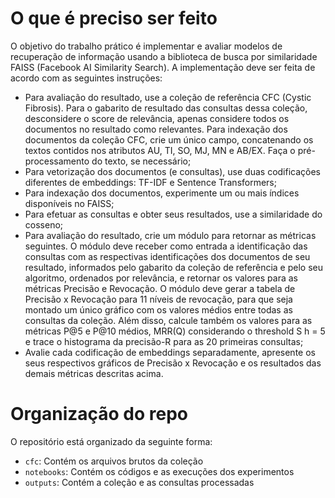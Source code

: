 # O que é preciso ser feito

O objetivo do trabalho prático é implementar e avaliar modelos de recuperação de informação usando a
biblioteca de busca por similaridade FAISS (Facebook AI Similarity Search). A implementação deve ser feita
de acordo com as seguintes instruções:

- Para avaliação do resultado, use a coleção de referência CFC (Cystic Fibrosis). Para o gabarito de
resultado das consultas dessa coleção, desconsidere o score de relevância, apenas considere todos
os documentos no resultado como relevantes. Para indexação dos documentos da coleção CFC, crie
um único campo, concatenando os textos contidos nos atributos AU, TI, SO, MJ, MN e AB/EX. Faça o
pré-processamento do texto, se necessário;
- Para vetorização dos documentos (e consultas), use duas codificações diferentes de embeddings:
TF-IDF e Sentence Transformers;
- Para indexação dos documentos, experimente um ou mais índices disponíveis no FAISS;
- Para efetuar as consultas e obter seus resultados, use a similaridade do cosseno;
- Para avaliação do resultado, crie um módulo para retornar as métricas seguintes. O módulo deve
receber como entrada a identificação das consultas com as respectivas identificações dos
documentos de seu resultado, informados pelo gabarito da coleção de referência e pelo seu
algoritmo, ordenados por relevância, e retornar os valores para as métricas Precisão e Revocação. O
módulo deve gerar a tabela de Precisão x Revocação para 11 níveis de revocação, para que seja
montado um único gráfico com os valores médios entre todas as consultas da coleção. Além disso,
calcule também os valores para as métricas P@5 e P@10 médios, MRR(Q) considerando o threshold
S h = 5 e trace o histograma da precisão-R para as 20 primeiras consultas;
- Avalie cada codificação de embeddings separadamente, apresente os seus respectivos gráficos de
Precisão x Revocação e os resultados das demais métricas descritas acima.

# Organização do repo

O repositório está organizado da seguinte forma:

- `cfc`: Contém os arquivos brutos da coleção
- `notebooks`: Contém os códigos e as execuções dos experimentos
- `outputs`: Contém a coleção e as consultas processadas
